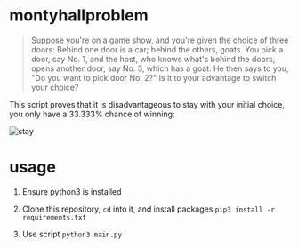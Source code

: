 # montyhallproblem

> Suppose you're on a game show, and you're given the choice of three doors: Behind one door is a car; behind the others, goats. You pick a door, say No. 1, and the host, who knows what's behind the doors, opens another door, say No. 3, which has a goat. He then says to you, "Do you want to pick door No. 2?" Is it to your advantage to switch your choice?

This script proves that it is disadvantageous to stay with your initial choice, you only have a 33.333% chance of winning:

![stay](https://github.com/user-attachments/assets/2841068f-9ad1-4a94-99fd-750c597c549c)

# usage

1. Ensure python3 is installed

2. Clone this repository, `cd` into it, and install packages `pip3 install -r requirements.txt`

3. Use script `python3 main.py`
